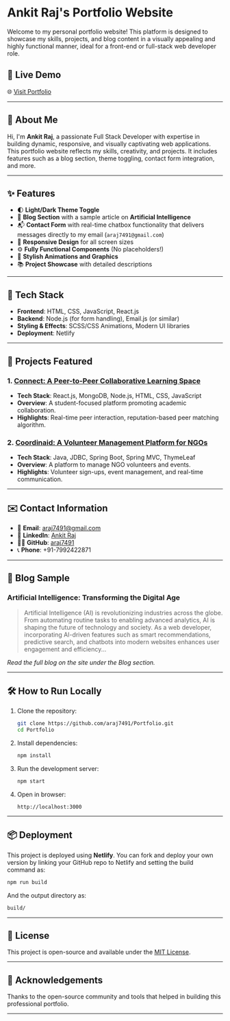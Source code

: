 
# Ankit Raj's Portfolio Website

Welcome to my personal portfolio website! This platform is designed to showcase my skills, projects, and blog content in a visually appealing and highly functional manner, ideal for a front-end or full-stack web developer role.

## 🔗 Live Demo
🌐 [Visit Portfolio](https://portfoli0952.netlify.app/)

---

## 📄 About Me

Hi, I'm **Ankit Raj**, a passionate Full Stack Developer with expertise in building dynamic, responsive, and visually captivating web applications. This portfolio website reflects my skills, creativity, and projects. It includes features such as a blog section, theme toggling, contact form integration, and more.

---

## ✨ Features

- 🌓 **Light/Dark Theme Toggle**
- 📝 **Blog Section** with a sample article on **Artificial Intelligence**
- 📬 **Contact Form** with real-time chatbox functionality that delivers messages directly to my email (`araj7491@gmail.com`)
- 📱 **Responsive Design** for all screen sizes
- ⚙️ **Fully Functional Components** (No placeholders!)
- 🎨 **Stylish Animations and Graphics**
- 📚 **Project Showcase** with detailed descriptions

---

## 🚀 Tech Stack

- **Frontend**: HTML, CSS, JavaScript, React.js
- **Backend**: Node.js (for form handling), Email.js (or similar)
- **Styling & Effects**: SCSS/CSS Animations, Modern UI libraries
- **Deployment**: Netlify

---

## 📂 Projects Featured

### 1. [Connect: A Peer-to-Peer Collaborative Learning Space](https://github.com/araj7491/qconnect)
- **Tech Stack**: React.js, MongoDB, Node.js, HTML, CSS, JavaScript
- **Overview**: A student-focused platform promoting academic collaboration.
- **Highlights**: Real-time peer interaction, reputation-based peer matching algorithm.

### 2. [Coordinaid: A Volunteer Management Platform for NGOs](https://github.com/araj7491/Coordinaid)
- **Tech Stack**: Java, JDBC, Spring Boot, Spring MVC, ThymeLeaf
- **Overview**: A platform to manage NGO volunteers and events.
- **Highlights**: Volunteer sign-ups, event management, and real-time communication.

---

## ✉️ Contact Information

- 📧 **Email**: [araj7491@gmail.com](mailto:araj7491@gmail.com)  
- 💼 **LinkedIn**: [Ankit Raj](https://www.linkedin.com/in/ankit-raj-3594b6237/)  
- 🧑‍💻 **GitHub**: [araj7491](https://github.com/araj7491)  
- 📞 **Phone**: +91-7992422871

---

## 📄 Blog Sample

### Artificial Intelligence: Transforming the Digital Age

> Artificial Intelligence (AI) is revolutionizing industries across the globe. From automating routine tasks to enabling advanced analytics, AI is shaping the future of technology and society. As a web developer, incorporating AI-driven features such as smart recommendations, predictive search, and chatbots into modern websites enhances user engagement and efficiency...

_Read the full blog on the site under the Blog section._

---

## 🛠️ How to Run Locally

1. Clone the repository:
   ```bash
   git clone https://github.com/araj7491/Portfolio.git
   cd Portfolio
   ```

2. Install dependencies:
   ```bash
   npm install
   ```

3. Run the development server:
   ```bash
   npm start
   ```

4. Open in browser:
   ```
   http://localhost:3000
   ```

---

## 📦 Deployment

This project is deployed using **Netlify**. You can fork and deploy your own version by linking your GitHub repo to Netlify and setting the build command as:
```bash
npm run build
```
And the output directory as:
```bash
build/
```

---

## 📃 License

This project is open-source and available under the [MIT License](LICENSE).

---

## 🙏 Acknowledgements

Thanks to the open-source community and tools that helped in building this professional portfolio.

---
